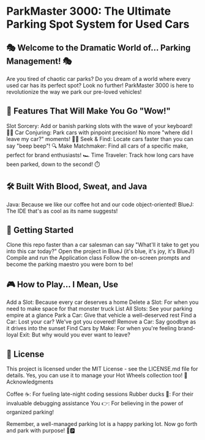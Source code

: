 # ParkMaster 3000: The Ultimate Parking Spot System for Used Cars

## 🎭 Welcome to the Dramatic World of... Parking Management! 🎭
Are you tired of chaotic car parks? Do you dream of a world where every used car has its perfect spot? Look no further! ParkMaster 3000 is here to revolutionize the way we park our pre-loved vehicles!

## 🌟 Features That Will Make You Go "Wow!"

Slot Sorcery: Add or banish parking slots with the wave of your keyboard! 🧙‍♂️
Car Conjuring: Park cars with pinpoint precision! No more "where did I leave my car?" moments! 🚙💨
Seek & Find: Locate cars faster than you can say "beep beep"! 🔍
Make Matchmaker: Find all cars of a specific make, perfect for brand enthusiasts! 🏎️
Time Traveler: Track how long cars have been parked, down to the second! ⏱️

## 🛠️ Built With Blood, Sweat, and Java

Java: Because we like our coffee hot and our code object-oriented!
BlueJ: The IDE that's as cool as its name suggests!

## 🚀 Getting Started

Clone this repo faster than a car salesman can say "What'll it take to get you into this car today?"
Open the project in BlueJ (it's blue, it's joy, it's BlueJ!)
Compile and run the Application class
Follow the on-screen prompts and become the parking maestro you were born to be!

## 🎮 How to Play... I Mean, Use

Add a Slot: Because every car deserves a home
Delete a Slot: For when you need to make space for that monster truck
List All Slots: See your parking empire at a glance
Park a Car: Give that vehicle a well-deserved rest
Find a Car: Lost your car? We've got you covered!
Remove a Car: Say goodbye as it drives into the sunset
Find Cars by Make: For when you're feeling brand-loyal
Exit: But why would you ever want to leave?

## 📜 License
This project is licensed under the MIT License - see the LICENSE.md file for details. Yes, you can use it to manage your Hot Wheels collection too!
🙏 Acknowledgments

Coffee ☕: For fueling late-night coding sessions
Rubber ducks 🦆: For their invaluable debugging assistance
You 👉: For believing in the power of organized parking!

Remember, a well-managed parking lot is a happy parking lot. Now go forth and park with purpose! 🚀🅿️
